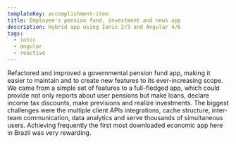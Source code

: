 ```yaml
---
templateKey: accomplishment-item
title: Employee's pension fund, investment and news app
description: Hybrid app using Ionic 2/3 and Angular 4/6
tags:
  - ionic
  - angular
  - reactive
---
```


Refactored and improved a governmental pension fund app, making it easier to maintain and to create new features to its ever-increasing scope. We came from a simple set of features to a full-fledged app, which could provide not only reports about user pensions but make loans, declare income tax discounts, make previsions and realize investments. The biggest challenges were the multiple client APIs integrations, cache structure, inter-team communication, data analytics and serve thousands of simultaneous users. Achieving frequently the first most downloaded economic app here in Brazil was very rewarding.